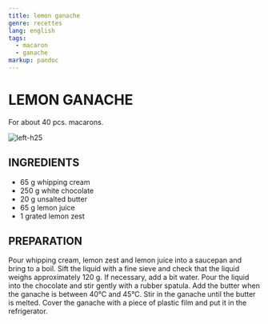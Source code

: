 ```yaml
---
title: lemon ganache
genre: recettes
lang: english
tags:
  - macaron 
  - ganache
markup: pandoc
---
```


# LEMON GANACHE

For about 40 pcs. macarons.

![](/home/fred/.repo/traductions/recettes/images/macaron_citron.jpg "left-h25")

## INGREDIENTS


- 65 g whipping cream
- 250 g white chocolate
- 20 g unsalted butter
- 65 g lemon juice
- 1 grated lemon zest

## PREPARATION

Pour whipping cream, lemon zest and lemon juice into a saucepan and bring to a boil.
Sift the liquid with a fine sieve and check that the liquid weighs approximately 120 g.
If necessary, add a bit water.
Pour the liquid into the chocolate and stir gently with a rubber spatula.
Add the butter when the ganache is between 40°C and 45°C.
Stir in the ganache until the butter is melted.
Cover the ganache with a piece of plastic film and put it in the refrigerator.

